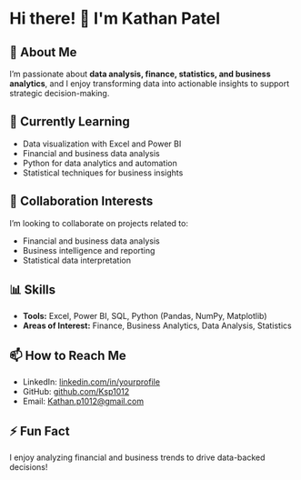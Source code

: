 # Hi there! 👋 I'm Kathan Patel

## 👀 About Me  
I’m passionate about **data analysis, finance, statistics, and business analytics**, and I enjoy transforming data into actionable insights to support strategic decision-making.  

## 🌱 Currently Learning  
- Data visualization with Excel and Power BI  
- Financial and business data analysis  
- Python for data analytics and automation  
- Statistical techniques for business insights  

## 💞️ Collaboration Interests  
I’m looking to collaborate on projects related to:  
- Financial and business data analysis  
- Business intelligence and reporting  
- Statistical data interpretation  

## 📊 Skills  
- **Tools:** Excel, Power BI, SQL, Python (Pandas, NumPy, Matplotlib)  
- **Areas of Interest:** Finance, Business Analytics, Data Analysis, Statistics  

## 📫 How to Reach Me  
- LinkedIn: [linkedin.com/in/yourprofile]((https://www.linkedin.com/in/kathan-patel-19628b228/))  
- GitHub: [github.com/Ksp1012](https://github.com/Ksp1012)  
- Email: Kathan.p1012@gmail.com

## ⚡ Fun Fact  
I enjoy analyzing financial and business trends to drive data-backed decisions!  

